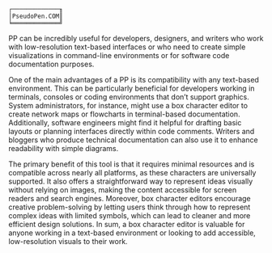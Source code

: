 
```
┌─────────────╖
│PseudoPen.COM║
╘═════════════╝
```













PP can be incredibly useful for developers, designers, and writers who work with low-resolution text-based interfaces or who need to create simple visualizations in command-line environments or for software code documentation purposes. 

One of the main advantages of a PP is its compatibility with any text-based environment. This can be particularly beneficial for developers working in terminals, consoles or coding environments that don’t support graphics. System administrators, for instance, might use a box character editor to create network maps or flowcharts in terminal-based documentation. Additionally, software engineers might find it helpful for drafting basic layouts or planning interfaces directly within code comments. Writers and bloggers who produce technical documentation can also use it to enhance readability with simple diagrams.

The primary benefit of this tool is that it requires minimal resources and is compatible across nearly all platforms, as these characters are universally supported. It also offers a straightforward way to represent ideas visually without relying on images, making the content accessible for screen readers and search engines. Moreover, box character editors encourage creative problem-solving by letting users think through how to represent complex ideas with limited symbols, which can lead to cleaner and more efficient design solutions. In sum, a box character editor is valuable for anyone working in a text-based environment or looking to add accessible, low-resolution visuals to their work.


